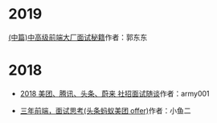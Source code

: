 # 2019

[(中篇)中高级前端大厂面试秘籍](<https://github.com/fyuanfen/note/blob/master/review/2019/3/(%E4%B8%AD%E7%AF%87)%E4%B8%AD%E9%AB%98%E7%BA%A7%E5%89%8D%E7%AB%AF%E5%A4%A7%E5%8E%82%E9%9D%A2%E8%AF%95%E7%A7%98%E7%B1%8D.md>)作者：郭东东

# 2018

- [2018 美团、腾讯、头条、蔚来 社招面试随谈](https://github.com/fyuanfen/note/blob/master/review/2018/6/2018%20%E7%BE%8E%E5%9B%A2%E3%80%81%E8%85%BE%E8%AE%AF%E3%80%81%E5%A4%B4%E6%9D%A1%E3%80%81%E8%94%9A%E6%9D%A5%20%E7%A4%BE%E6%8B%9B%E9%9D%A2%E8%AF%95%E9%9A%8F%E8%B0%88.md)作者：army001

- [三年前端，面试思考(头条蚂蚁美团 offer)](<https://github.com/fyuanfen/note/blob/master/review/2018/11/%E4%B8%89%E5%B9%B4%E5%89%8D%E7%AB%AF%EF%BC%8C%E9%9D%A2%E8%AF%95%E6%80%9D%E8%80%83(%E5%A4%B4%E6%9D%A1%E8%9A%82%E8%9A%81%E7%BE%8E%E5%9B%A2offer).md>)作者：小鱼二
